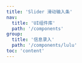 ```yaml
---
title: 'Slider 滑动输入条'
nav:
  title: 'UI组件库'
  path: '/components'
group:
  title: '信息录入'
  path: '/components/lulu'
toc: 'content'
---
```


<code src="./demos/index.tsx"></code> <API></API>
